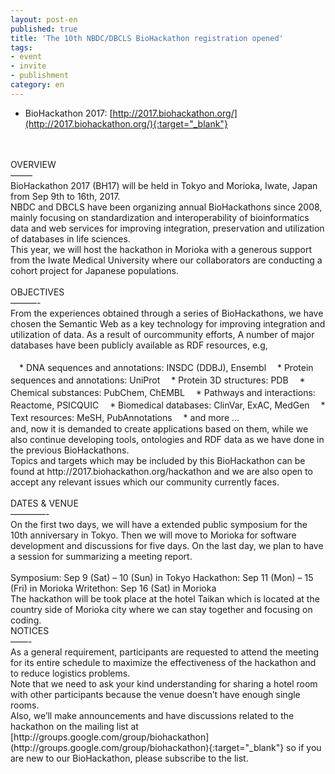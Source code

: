 ```yaml
---
layout: post-en
published: true
title: 'The 10th NBDC/DBCLS BioHackathon registration opened'
tags:
- event
- invite
- publishment
category: en
---
```

* BioHackathon 2017: [http://2017.biohackathon.org/](http://2017.biohackathon.org/){:target="_blank"}
<br />
<br />
OVERVIEW
<br />
——–
<br />
BioHackathon 2017 (BH17) will be held in Tokyo and Morioka, Iwate, Japan
from Sep 9th to 16th, 2017.
<br />
NBDC and DBCLS have been organizing annual BioHackathons since 2008,
mainly focusing on standardization and interoperability of bioinformatics
data and web services for improving integration, preservation and
utilization of databases in life sciences.
<br />
This year, we will host the hackathon in Morioka with a generous support
from the Iwate Medical University where our collaborators are conducting
a cohort project for Japanese populations.
<br />
<br />
OBJECTIVES
<br />
———-
<br />
From the experiences obtained through a series of BioHackathons, we have
chosen the Semantic Web as a key technology for improving integration and
utilization of data. As a result of ourcommunity efforts, A number of major
databases have been publicly available as RDF resources, e.g,
<br />
<br />
　* DNA sequences and annotations: INSDC (DDBJ), Ensembl  
　* Protein sequences and annotations: UniProt  
　* Protein 3D structures: PDB  
　* Chemical substances: PubChem, ChEMBL  
　* Pathways and interactions: Reactome, PSICQUIC  
　* Biomedical databases: ClinVar, ExAC, MedGen  
　* Text resources: MeSH, PubAnnotations  
　* and more …  
<br />
and, now it is demanded to create applications based on them, while we also
continue developing tools, ontologies and RDF data as we have done in the
previous BioHackathons.
<br />
Topics and targets which may be included by this BioHackathon can be found
at http://2017.biohackathon.org/hackathon and we are also open to accept
any relevant issues which our community currently faces.  
<br />
<br />
DATES & VENUE
<br />
————-
<br />
On the first two days, we will have a extended public symposium for
the 10th anniversary in Tokyo. Then we will move to Morioka for software
development and discussions for five days. On the last day, we plan to
have a session for summarizing a meeting report.
<br />
<br />
Symposium: Sep 9 (Sat) – 10 (Sun) in Tokyo
Hackathon: Sep 11 (Mon) – 15 (Fri) in Morioka
Writethon: Sep 16 (Sat) in Morioka
<br />
The hackathon will be took place at the hotel Taikan which is located
at the country side of Morioka city where we can stay together and
focusing on coding.  
<br />
NOTICES
<br />
——-
<br />
As a general requirement, participants are requested to attend the meeting
for its entire schedule to maximize the effectiveness of the hackathon and
to reduce logistics problems.
<br />
Note that we need to ask your kind understanding for sharing a hotel room
with other participants because the venue doesn’t have enough single rooms.
<br />
Also, we’ll make announcements and have discussions related to the hackathon
on the mailing list at [http://groups.google.com/group/biohackathon](http://groups.google.com/group/biohackathon){:target="_blank"} so
if you are new to our BioHackathon, please subscribe to the list.